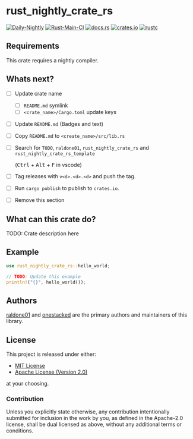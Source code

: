 # rust_nightly_crate_rs

[![Daily-Nightly](https://github.com/raldone01/rust_nightly_crate_rs_template/actions/workflows/rust_daily_nightly_check.yml/badge.svg)](https://github.com/raldone01/rust_nightly_crate_rs_template/actions/workflows/rust_daily_nightly_check.yml)
[![Rust-Main-CI](https://github.com/raldone01/rust_nightly_crate_rs_template/actions/workflows/rust_main.yml/badge.svg)](https://github.com/raldone01/rust_nightly_crate_rs_template/actions/workflows/rust_main.yml)
[![docs.rs](https://docs.rs/rust_nightly_crate_rs_template/badge.svg)](https://docs.rs/rust_nightly_crate_rs_template)
[![crates.io](https://img.shields.io/crates/v/rust_nightly_crate_rs_template.svg)](https://crates.io/crates/rust_nightly_crate_rs_template)
[![rustc](https://img.shields.io/badge/rustc-nightly-lightgrey)](https://doc.rust-lang.org/nightly/std/)

<!-- The rest of this section comes straight from the crate docs from the source. -->

## Requirements

This crate requires a nightly compiler.

## Whats next?

* [ ] Update crate name
  - [ ] `README.md` symlink
  - [ ] `<crate_name>/Cargo.toml` update keys
* [ ] Update `README.md` (Badges and text)
* [ ] Copy `README.md` to `<create_name>/src/lib.rs`
* [ ] Search for `TODO`, `raldone01`, `rust_nightly_crate_rs` and `rust_nightly_crate_rs_template`

   (<kbd>Ctrl</kbd> + <kbd>Alt</kbd> + <kbd>F</kbd> in vscode)
* [ ] Tag releases with `v<d>.<d>.<d>` and push the tag.
* [ ] Run `cargo publish` to publish to `crates.io`.
* [ ] Remove this section

## What can this crate do?

TODO: Crate description here

## Example

```rust
use rust_nightly_crate_rs::hello_world;

// TODO: Update this example
println!("{}", hello_world());
```

## Authors

[raldone01](https://github.com/raldone01) and [onestacked](https://github.com/chriss0612) are the primary authors and maintainers of this library.

## License

This project is released under either:

- [MIT License](https://github.com/raldone01/const_sort_rs/blob/main/LICENSE-MIT)
- [Apache License (Version 2.0)](https://github.com/raldone01/const_sort_rs/blob/main/LICENSE-APACHE)

at your choosing.

### Contribution

Unless you explicitly state otherwise, any contribution intentionally
submitted for inclusion in the work by you, as defined in the Apache-2.0
license, shall be dual licensed as above, without any additional terms or
conditions.
